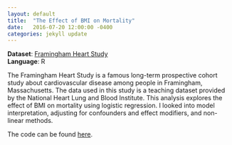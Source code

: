 ```yaml
---
layout: default
title:  "The Effect of BMI on Mortality"
date:   2016-07-20 12:00:00 -0400
categories: jekyll update
---
```


**Dataset**: [Framingham Heart Study](https://biolincc.nhlbi.nih.gov/teaching/) 
<br/>
**Language**: R

The Framingham Heart Study is a famous long-term prospective cohort study about cardiovascular disease among people in Framingham, Massachusetts. The data used in this study is a teaching dataset provided by the National Heart Lung and Blood Institute. This analysis explores the effect of BMI on mortality using logistic regression. I looked into model interpretation, adjusting for confounders and effect modifiers, and non-linear methods.


The code can be found [here](http://htmlpreview.github.io/?https://github.com/katwang/Examples/blob/master/FraminghamHeart.html).

<!-- <iframe width="600" height="600" src="https://github.com/katwang/Examples/blob/master/FraminghamHeart.Rmd" frameborder="0"> </iframe> -->

<!-- <object data="{{ post.file_document_path }}" width="1000" height="1000" type='application/pdf'/> -->